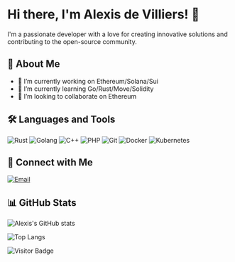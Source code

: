 # Hi there, I'm Alexis de Villiers! 👋

I'm a passionate developer with a love for creating innovative solutions and contributing to the open-source community.

## 🚀 About Me

- 🔭 I’m currently working on Ethereum/Solana/Sui
- 🌱 I’m currently learning Go/Rust/Move/Solidity
- 👯 I’m looking to collaborate on Ethereum

## 🛠️ Languages and Tools

![Rust](https://img.shields.io/badge/Rust-3776AB?style=for-the-badge&logo=Rust&logoColor=white)
![Golang](https://img.shields.io/badge/Golang-F7DF1E?style=for-the-badge&logo=Go&logoColor=black)
![C++](https://img.shields.io/badge/C-F7DF1E?style=for-the-badge&logo=C&logoColor=black)
![PHP](https://img.shields.io/badge/PHP-F7DF1E?style=for-the-badge&logo=PHP&logoColor=black)
![Git](https://img.shields.io/badge/Git-F05032?style=for-the-badge&logo=git&logoColor=white)
![Docker](https://img.shields.io/badge/Docker-2496ED?style=for-the-badge&logo=docker&logoColor=white)
![Kubernetes](https://img.shields.io/badge/Kubernetes-2496ED?style=for-the-badge&logo=kubernetes&logoColor=white)

## 🔗 Connect with Me

[![Email](https://img.shields.io/badge/Email-D14836?style=for-the-badge&logo=gmail&logoColor=white)](alexisdevilliers1999@gmail.com)

## 📊 GitHub Stats

![Alexis's GitHub stats](https://github-readme-stats.vercel.app/api?username=alexisdevilliers&show_icons=true&theme=radical)

<!-- Optional: Add your top languages if you want to show them -->
![Top Langs](https://github-readme-stats.vercel.app/api/top-langs/?username=alexisdevilliers&layout=compact&theme=radical)

<!-- Optional: Add a visitor badge -->
![Visitor Badge](https://visitor-badge.glitch.me/badge?page_id=alexisdevilliers.alexisdevilliers)

